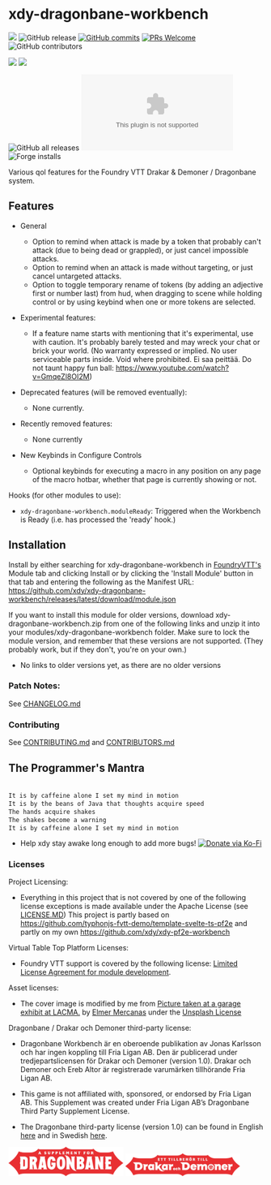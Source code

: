 # xdy-dragonbane-workbench

![](https://img.shields.io/badge/dynamic/json.svg?url=https%3A%2F%2Fraw.githubusercontent.com%2Fxdy%2Fxdy-dragonbane-workbench%2Fmain%2Fpackage.json&label=version&query=$.version&colorB=blue)
![GitHub release](https://img.shields.io/github/release-date/xdy/xdy-dragonbane-workbench) [![GitHub commits](https://img.shields.io/github/commits-since/xdy/xdy-dragonbane-workbench/latest)](https://github.com/xdy/xdy-dragonbane-workbench/commits/)  [![PRs Welcome](https://img.shields.io/badge/PRs-welcome-brightgreen.svg?style=flat-square)](http://makeapullrequest.com) ![GitHub contributors](https://img.shields.io/github/contributors/xdy/xdy-dragonbane-workbench)

![](https://img.shields.io/endpoint?url=https%3A%2F%2Ffoundryshields.com%2Fversion%3Fstyle%3Dflat%26url%3Dhttps%3A%2F%2Fraw.githubusercontent.com%2Fxdy%2Fxdy-dragonbane-workbench%2Fmain%2Fstatic%2Fmodule.json)
![](https://img.shields.io/endpoint?url=https%3A%2F%2Ffoundryshields.com%2Fsystem%3FnameType%3Dshort%26showVersion%3D1%26style%3Dflat%26url%3Dhttps%3A%2F%2Fraw.githubusercontent.com%2Fxdy%2Fxdy-dragonbane-workbench%2Fmain%2Fstatic%2Fmodule.json)

![GitHub all releases](https://img.shields.io/github/downloads/xdy/xdy-dragonbane-workbench/total) ![the latest version zip](https://img.shields.io/github/downloads/xdy/xdy-dragonbane-workbench/latest/xdy-dragonbane-workbench.zip) ![Forge installs](https://img.shields.io/badge/dynamic/json?label=Forge%20Installs&query=package.installs&suffix=%25&url=https%3A%2F%2Fforge-vtt.com%2Fapi%2Fbazaar%2Fpackage%2Fxdy-dragonbane-workbench)

Various qol features for the Foundry VTT Drakar & Demoner / Dragonbane system.

## Features

* General
  * Option to remind when attack is made by a token that probably can't attack (due to being dead or grappled), or just
    cancel impossible attacks.
  * Option to remind when an attack is made without targeting, or just cancel untargeted attacks.
  * Option to toggle temporary rename of tokens (by adding an adjective first or number last) from hud, when dragging to
    scene while holding control or by using keybind when one or more tokens are selected.

* Experimental features:
  * If a feature name starts with mentioning that it's experimental, use with caution. It's probably barely tested and
    may wreck your chat or brick your world. (No warranty expressed or implied. No user serviceable parts inside. Void
    where prohibited. Ei saa peittää. Do not taunt happy fun ball: https://www.youtube.com/watch?v=GmqeZl8OI2M)

* Deprecated features (will be removed eventually):
  * None currently.

* Recently removed features:
  * None currently

* New Keybinds in Configure Controls
  * Optional keybinds for executing a macro in any position on any page of the macro hotbar, whether that page is
    currently showing or not.

Hooks (for other modules to use):

* `xdy-dragonbane-workbench.moduleReady`: Triggered when the Workbench is Ready (i.e. has processed the 'ready'
  hook.)

## Installation

Install by either searching for xdy-dragonbane-workbench in [FoundryVTT's](https://foundryvtt.com/) Module tab and
clicking Install or by clicking the 'Install Module' button in that tab and entering the following as the Manifest
URL: https://github.com/xdy/xdy-dragonbane-workbench/releases/latest/download/module.json

If you want to install this module for older versions, download xdy-dragonbane-workbench.zip from one of the following
links and unzip it into your modules/xdy-dragonbane-workbench folder. Make sure to lock the module version, and remember
that these versions are not supported. (They probably work, but if they don't, you're on your own.)

* No links to older versions yet, as there are no older versions

### Patch Notes:

See [CHANGELOG.md](CHANGELOG.md)

### Contributing

See [CONTRIBUTING.md](CONTRIBUTING.md) and [CONTRIBUTORS.md](CONTRIBUTORS.md)

## The Programmer's Mantra

```

It is by caffeine alone I set my mind in motion
It is by the beans of Java that thoughts acquire speed
The hands acquire shakes
The shakes become a warning
It is by caffeine alone I set my mind in motion

```

* Help xdy stay awake long enough to add more
  bugs! [![Donate via Ko-Fi](https://img.shields.io/badge/support-ko--fi-ff4646?style=flat-square&logo=ko-fi)](https://ko-fi.com/xdy1337)

### Licenses

Project Licensing:

* Everything in this project that is not covered by one of the following license exceptions is made available under the
  Apache License (see [LICENSE.MD](LICENSE.md)) This project is partly based
  on https://github.com/typhonjs-fvtt-demo/template-svelte-ts-pf2e and partly on my
  own https://github.com/xdy/xdy-pf2e-workbench

Virtual Table Top Platform Licenses:

* Foundry VTT support is covered by the following
  license: [Limited License Agreement for module development](https://foundryvtt.com/article/license/).

Asset licenses:

* The cover image is modified by me
  from [Picture taken at a garage exhibit at LACMA.](https://unsplash.com/photos/1UimDTf69ho)
  by [Elmer Mercanas](https://unsplash.com/@elmercanasjr) under the [Unsplash License](https://unsplash.com/license)

Dragonbane / Drakar och Demoner third-party license:

* Dragonbane Workbench är en oberoende publikation av Jonas Karlsson och har ingen koppling till Fria Ligan AB. Den är
  publicerad under tredjepartslicensen för Drakar och Demoner (version 1.0). Drakar och Demoner och Ereb Altor är
  registrerade varumärken tillhörande Fria Ligan AB.

* This game is not affiliated with, sponsored, or endorsed by Fria Ligan AB. This Supplement was created under Fria
  Ligan
  AB’s Dragonbane Third Party Supplement License.

* The Dragonbane third-party license (version 1.0) can be found in
  English [here](https://freeleaguepublishing.com/wp-content/uploads/2023/11/Dragonbane-License-Agreement.pdf) and in
  Swedish [here](https://freeleaguepublishing.com/wp-content/uploads/2023/11/Drakar-och-Demoner-tredjepartslicens.pdf).

<!--suppress CheckImageSize -->
<img src="static/assets/media/dragonbane-licenslogo-rod.webp" width="45%" alt="Dragonbane compatibility logo">
<!--suppress CheckImageSize -->
<img src="static/assets/media/drakar-och-demoner-licenslogo-rod.webp" width="45%" alt="Drakar och Demoner kompatibilitetslogga">

